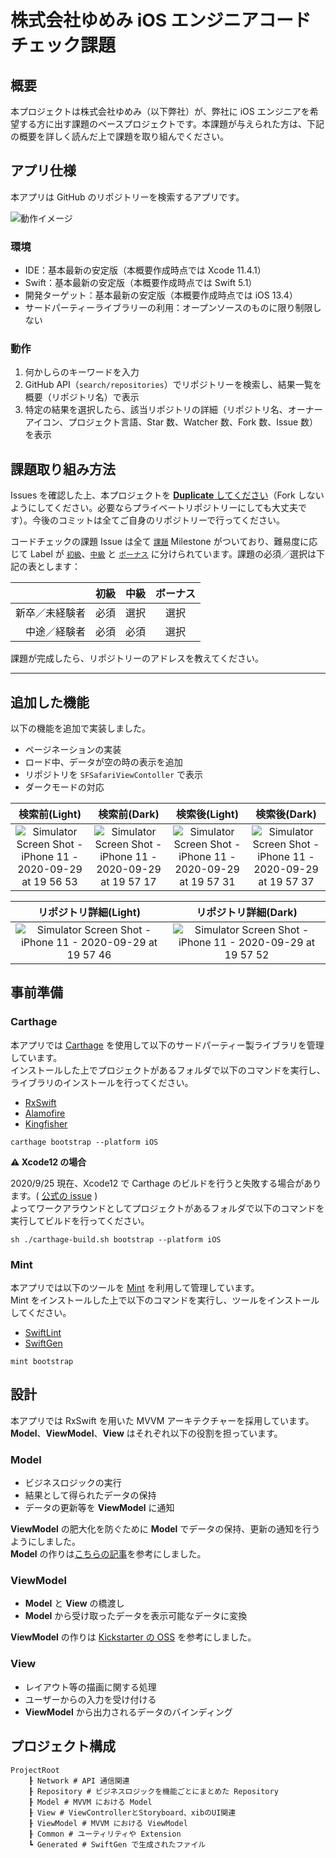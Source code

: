 # 株式会社ゆめみ iOS エンジニアコードチェック課題

## 概要

本プロジェクトは株式会社ゆめみ（以下弊社）が、弊社に iOS エンジニアを希望する方に出す課題のベースプロジェクトです。本課題が与えられた方は、下記の概要を詳しく読んだ上で課題を取り組んでください。

## アプリ仕様

本アプリは GitHub のリポジトリーを検索するアプリです。

![動作イメージ](README_Images/app.gif)

### 環境

- IDE：基本最新の安定版（本概要作成時点では Xcode 11.4.1）
- Swift：基本最新の安定版（本概要作成時点では Swift 5.1）
- 開発ターゲット：基本最新の安定版（本概要作成時点では iOS 13.4）
- サードパーティーライブラリーの利用：オープンソースのものに限り制限しない

### 動作

1. 何かしらのキーワードを入力
2. GitHub API（`search/repositories`）でリポジトリーを検索し、結果一覧を概要（リポジトリ名）で表示
3. 特定の結果を選択したら、該当リポジトリの詳細（リポジトリ名、オーナーアイコン、プロジェクト言語、Star 数、Watcher 数、Fork 数、Issue 数）を表示

## 課題取り組み方法

Issues を確認した上、本プロジェクトを [**Duplicate** してください](https://help.github.com/en/github/creating-cloning-and-archiving-repositories/duplicating-a-repository)（Fork しないようにしてください。必要ならプライベートリポジトリーにしても大丈夫です）。今後のコミットは全てご自身のリポジトリーで行ってください。

コードチェックの課題 Issue は全て [`課題`](https://github.com/yumemi/ios-engineer-codecheck/milestone/1) Milestone がついており、難易度に応じて Label が [`初級`](https://github.com/yumemi/ios-engineer-codecheck/issues?q=is%3Aopen+is%3Aissue+label%3A初級+milestone%3A課題)、[`中級`](https://github.com/yumemi/ios-engineer-codecheck/issues?q=is%3Aopen+is%3Aissue+label%3A中級+milestone%3A課題+) と [`ボーナス`](https://github.com/yumemi/ios-engineer-codecheck/issues?q=is%3Aopen+is%3Aissue+label%3Aボーナス+milestone%3A課題+) に分けられています。課題の必須／選択は下記の表とします：

|   | 初級 | 中級 | ボーナス
|--:|:--:|:--:|:--:|
| 新卒／未経験者 | 必須 | 選択 | 選択 |
| 中途／経験者 | 必須 | 必須 | 選択 |

課題が完成したら、リポジトリーのアドレスを教えてください。

---

## 追加した機能

以下の機能を追加で実装しました。

- ページネーションの実装
- ロード中、データが空の時の表示を追加
- リポジトリを `SFSafariViewContoller` で表示
- ダークモードの対応

| 検索前(Light) | 検索前(Dark) | 検索後(Light) | 検索後(Dark) |
| :----------: | :---------: | :----------: | :---------: |
| ![Simulator Screen Shot - iPhone 11 - 2020-09-29 at 19 56 53](https://user-images.githubusercontent.com/31949692/94552320-a5329080-0291-11eb-9919-5018ca44f733.png) | ![Simulator Screen Shot - iPhone 11 - 2020-09-29 at 19 57 17](https://user-images.githubusercontent.com/31949692/94552352-af548f00-0291-11eb-9fbd-8bf2e080be4a.png) | ![Simulator Screen Shot - iPhone 11 - 2020-09-29 at 19 57 31](https://user-images.githubusercontent.com/31949692/94552377-bb405100-0291-11eb-9dd6-1664d671c315.png) | ![Simulator Screen Shot - iPhone 11 - 2020-09-29 at 19 57 37](https://user-images.githubusercontent.com/31949692/94552437-d3b06b80-0291-11eb-8a31-d9ef86ab16b7.png) |

| リポジトリ詳細(Light) | リポジトリ詳細(Dark) |
| :----------------: | :----------------: |
| ![Simulator Screen Shot - iPhone 11 - 2020-09-29 at 19 57 46](https://user-images.githubusercontent.com/31949692/94552584-12462600-0292-11eb-816d-423ced60afa4.png) | ![Simulator Screen Shot - iPhone 11 - 2020-09-29 at 19 57 52](https://user-images.githubusercontent.com/31949692/94552618-1e31e800-0292-11eb-967b-cdfb0bc397ee.png) |

## 事前準備

### Carthage

本アプリでは [Carthage](https://github.com/Carthage/Carthage) を使用して以下のサードパーティー製ライブラリを管理しています。  
インストールした上でプロジェクトがあるフォルダで以下のコマンドを実行し、ライブラリのインストールを行ってください。

- [RxSwift](https://github.com/ReactiveX/RxSwift)
- [Alamofire](https://github.com/Alamofire/Alamofire)
- [Kingfisher](https://github.com/onevcat/Kingfisher)

```Shell
carthage bootstrap --platform iOS
```

**⚠️ Xcode12 の場合**

2020/9/25 現在、Xcode12 で Carthage のビルドを行うと失敗する場合があります。( [公式の issue](https://github.com/Carthage/Carthage/issues/3019) )  
よってワークアラウンドとしてプロジェクトがあるフォルダで以下のコマンドを実行してビルドを行ってください。

```Shell
sh ./carthage-build.sh bootstrap --platform iOS
```

### Mint

本アプリでは以下のツールを [Mint](https://github.com/yonaskolb/Mint) を利用して管理しています。  
Mint をインストールした上で以下のコマンドを実行し、ツールをインストールしてください。

- [SwiftLint](https://github.com/realm/SwiftLint)
- [SwiftGen](https://github.com/SwiftGen/SwiftGen)

```Shell
mint bootstrap
```

## 設計

本アプリでは RxSwift を用いた MVVM アーキテクチャーを採用しています。  
**Model**、**ViewModel**、**View** はそれぞれ以下の役割を担っています。  

### Model

- ビジネスロジックの実行
- 結果として得られたデータの保持
- データの更新等を **ViewModel** に通知

**ViewModel** の肥大化を防ぐために **Model** でデータの保持、更新の通知を行うようにしました。  
**Model** の作りは[こちらの記事](https://qiita.com/Kuniwak/items/015cddcf37e854713a2e)を参考にしました。

### ViewModel

- **Model** と **View** の橋渡し
- **Model** から受け取ったデータを表示可能なデータに変換

**ViewModel** の作りは [Kickstarter の OSS](https://github.com/kickstarter/ios-oss/tree/master/Kickstarter-iOS) を参考にしました。  

### View

- レイアウト等の描画に関する処理
- ユーザーからの入力を受け付ける
- **ViewModel** から出力されるデータのバインディング

## プロジェクト構成

```
ProjectRoot
    ┠ Network # API 通信関連
    ┠ Repository # ビジネスロジックを機能ごとにまとめた Repository 
    ┠ Model # MVVM における Model
    ┠ View # ViewControllerとStoryboard、xibのUI関連
    ┠ ViewModel # MVVM における ViewModel
    ┠ Common # ユーティリティや Extension
    ┗ Generated # SwiftGen で生成されたファイル
```